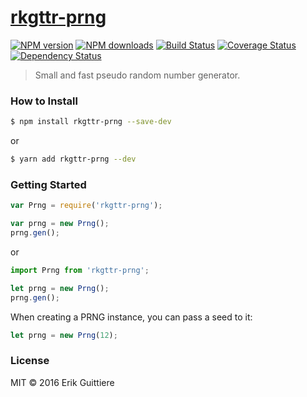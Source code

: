 # [rkgttr-prng](https://github.com/rkgttr/rkgttr-prng)

[![NPM version](http://img.shields.io/npm/v/rkgttr-prng.svg?style=flat-square)](https://www.npmjs.com/package/rkgttr-prng)
[![NPM downloads](http://img.shields.io/npm/dm/rkgttr-prng.svg?style=flat-square)](https://www.npmjs.com/package/rkgttr-prng)
[![Build Status](http://img.shields.io/travis/rkgttr/rkgttr-prng/master.svg?style=flat-square)](https://travis-ci.org/rkgttr/rkgttr-prng)
[![Coverage Status](https://img.shields.io/coveralls/rkgttr/rkgttr-prng.svg?style=flat-square)](https://coveralls.io/rkgttr/rkgttr-prng)
[![Dependency Status](http://img.shields.io/david/rkgttr/rkgttr-prng.svg?style=flat-square)](https://david-dm.org/rkgttr/rkgttr-prng)

> Small and fast pseudo random number generator.

### How to Install

```sh
$ npm install rkgttr-prng --save-dev
```
or

```sh
$ yarn add rkgttr-prng --dev
```

### Getting Started

```js
var Prng = require('rkgttr-prng');

var prng = new Prng();
prng.gen();
```
or

```js
import Prng from 'rkgttr-prng';

let prng = new Prng();
prng.gen();
```
When creating a PRNG instance, you can pass a seed to it:

```js
let prng = new Prng(12);
```

### License

MIT © 2016 Erik Guittiere
